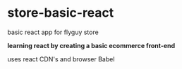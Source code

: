 # store-basic-react
basic react app for flyguy store

**learning react by creating a basic ecommerce front-end**

uses react CDN's and browser Babel

